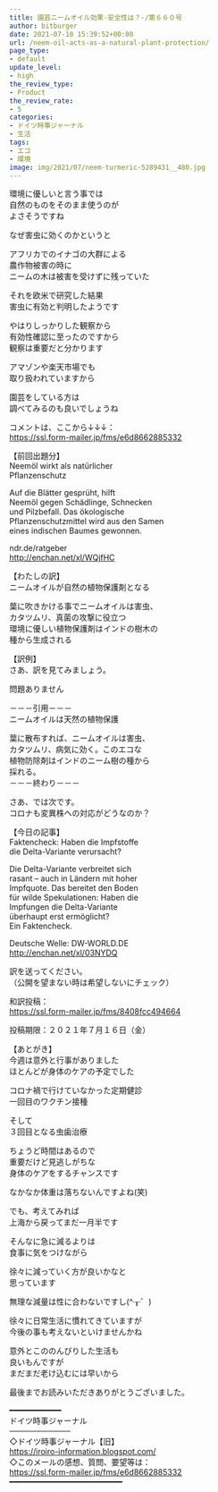 ```yaml
---
title: 園芸ニームオイル効果-安全性は？-/第６６０号
author: bitburger
date: 2021-07-10 15:39:52+00:00
url: /neem-oil-acts-as-a-natural-plant-protection/
page_type:
- default
update_level:
- high
the_review_type:
- Product
the_review_rate:
- 5
categories:
- ドイツ時事ジャーナル
- 生活
tags:
- エコ
- 環境
image: img/2021/07/neem-turmeric-5289431__480.jpg
---
```

環境に優しいと言う事では  
自然のものをそのまま使うのが  
よさそうですね

なぜ害虫に効くのかというと

アフリカでのイナゴの大群による  
農作物被害の時に  
ニームの木は被害を受けずに残っていた

それを欧米で研究した結果  
害虫に有効と判明したようです

やはりしっかりした観察から  
有効性確認に至ったのですから  
観察は重要だと分かります

アマゾンや楽天市場でも  
取り扱われていますから

園芸をしている方は  
調べてみるのも良いでしょうね

  
コメントは、ここから↓↓↓：  
<https://ssl.form-mailer.jp/fms/e6d8662885332>

【前回出題分】  
Neemöl wirkt als natürlicher  
Pflanzenschutz

Auf die Blätter gesprüht, hilft  
Neemöl gegen Schädlinge, Schnecken  
und Pilzbefall. Das ökologische  
Pflanzenschutzmittel wird aus den Samen  
eines indischen Baumes gewonnen.

ndr.de/ratgeber  
<http://enchan.net/xl/WQjfHC>

  
【わたしの訳】  
ニームオイルが自然の植物保護剤となる

葉に吹きかける事でニームオイルは害虫、  
カタツムリ、真菌の攻撃に役立つ  
環境に優しい植物保護剤はインドの樹木の  
種から生成される

  
【訳例】  
さあ、訳を見てみましょう。

問題ありません

－－－引用－－－  
ニームオイルは天然の植物保護

葉に散布すれば、ニームオイルは害虫、  
カタツムリ、病気に効く。このエコな  
植物防除剤はインドのニーム樹の種から  
採れる。  
－－－終わり－－－

  
さあ、では次です。  
コロナも変異株への対応がどうなのか？

【今日の記事】  
Faktencheck: Haben die Impfstoffe  
die Delta-Variante verursacht?

Die Delta-Variante verbreitet sich  
rasant &#8211; auch in Ländern mit hoher  
Impfquote. Das bereitet den Boden  
für wilde Spekulationen: Haben die  
Impfungen die Delta-Variante  
überhaupt erst ermöglicht?  
Ein Faktencheck.

Deutsche Welle: DW-WORLD.DE  
<http://enchan.net/xl/03NYDQ>

訳を送ってください。  
（公開を望まない時は希望しないにチェック）

和訳投稿：  
 <https://ssl.form-mailer.jp/fms/8408fcc494664>

投稿期限：２０２１年７月１６日（金）

  
【あとがき】  
今週は意外と行事がありました  
ほとんどが身体のケアの予定でした

コロナ禍で行けていなかった定期健診  
一回目のワクチン接種

そして  
３回目となる虫歯治療

ちょうど時間はあるので  
重要だけど見逃しがちな  
身体のケアをするチャンスです

なかなか体重は落ちないんですよね(笑)

でも、考えてみれば  
上海から戻ってまだ一月半です

そんなに急に減るよりは  
食事に気をつけながら

徐々に減っていく方が良いかなと  
思っています

無理な減量は性に合わないですし(^┰゜)

徐々に日常生活に慣れてきていますが  
今後の事も考えないといけませんかね

意外とこののんびりした生活も  
良いもんですが  
まだまだ老け込むには早いから

  
最後までお読みいただきありがとうございました。

━━━━━━━━━━━  
ドイツ時事ジャーナル  
───────────  
◇ドイツ時事ジャーナル【旧】  
<https://iroiro-information.blogspot.com/>  
◇このメールの感想、質問、要望等は：  
<https://ssl.form-mailer.jp/fms/e6d8662885332>  
━━━━━━━━━━━━━━━━━━━━━━━━